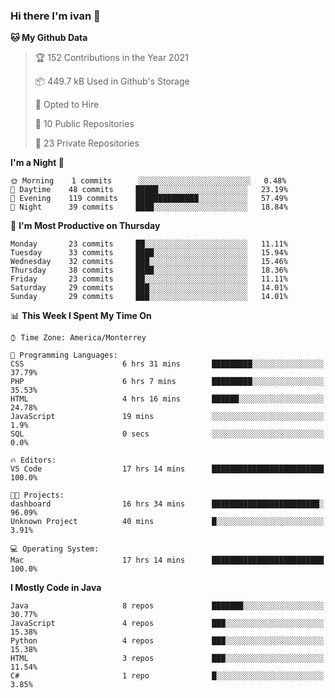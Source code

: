 ### Hi there I'm ivan 👋
<!--START_SECTION:waka-->
**🐱 My Github Data** 

> 🏆 152 Contributions in the Year 2021
 > 
> 📦 449.7 kB Used in Github's Storage 
 > 
> 💼 Opted to Hire
 > 
> 📜 10 Public Repositories 
 > 
> 🔑 23 Private Repositories  
 > 
**I'm a Night 🦉** 

```text
🌞 Morning    1 commits      ░░░░░░░░░░░░░░░░░░░░░░░░░   0.48% 
🌆 Daytime    48 commits     █████░░░░░░░░░░░░░░░░░░░░   23.19% 
🌃 Evening    119 commits    ██████████████░░░░░░░░░░░   57.49% 
🌙 Night      39 commits     ████░░░░░░░░░░░░░░░░░░░░░   18.84%

```
📅 **I'm Most Productive on Thursday** 

```text
Monday       23 commits     ██░░░░░░░░░░░░░░░░░░░░░░░   11.11% 
Tuesday      33 commits     ████░░░░░░░░░░░░░░░░░░░░░   15.94% 
Wednesday    32 commits     ███░░░░░░░░░░░░░░░░░░░░░░   15.46% 
Thursday     38 commits     ████░░░░░░░░░░░░░░░░░░░░░   18.36% 
Friday       23 commits     ██░░░░░░░░░░░░░░░░░░░░░░░   11.11% 
Saturday     29 commits     ███░░░░░░░░░░░░░░░░░░░░░░   14.01% 
Sunday       29 commits     ███░░░░░░░░░░░░░░░░░░░░░░   14.01%

```


📊 **This Week I Spent My Time On** 

```text
⌚︎ Time Zone: America/Monterrey

💬 Programming Languages: 
CSS                      6 hrs 31 mins       █████████░░░░░░░░░░░░░░░░   37.79% 
PHP                      6 hrs 7 mins        █████████░░░░░░░░░░░░░░░░   35.53% 
HTML                     4 hrs 16 mins       ██████░░░░░░░░░░░░░░░░░░░   24.78% 
JavaScript               19 mins             ░░░░░░░░░░░░░░░░░░░░░░░░░   1.9% 
SQL                      0 secs              ░░░░░░░░░░░░░░░░░░░░░░░░░   0.0%

🔥 Editors: 
VS Code                  17 hrs 14 mins      █████████████████████████   100.0%

🐱‍💻 Projects: 
dashboard                16 hrs 34 mins      ████████████████████████░   96.09% 
Unknown Project          40 mins             █░░░░░░░░░░░░░░░░░░░░░░░░   3.91%

💻 Operating System: 
Mac                      17 hrs 14 mins      █████████████████████████   100.0%

```

**I Mostly Code in Java** 

```text
Java                     8 repos             ███████░░░░░░░░░░░░░░░░░░   30.77% 
JavaScript               4 repos             ███░░░░░░░░░░░░░░░░░░░░░░   15.38% 
Python                   4 repos             ███░░░░░░░░░░░░░░░░░░░░░░   15.38% 
HTML                     3 repos             ███░░░░░░░░░░░░░░░░░░░░░░   11.54% 
C#                       1 repo              █░░░░░░░░░░░░░░░░░░░░░░░░   3.85%

```



<!--END_SECTION:waka-->

<!--
<p align="center">
  <img src ="https://github-readme-stats.vercel.app/api?username=ivanjtm&show_icons=true&count_private=true&theme=default&hide_border=true&include_all_commits=true?count_private=true">
  <img src ="https://github-readme-stats.vercel.app/api/top-langs/?username=ivanjtm&layout=compact&hide_border=true&langs_count=50">
  <img src="https://github-readme-stats.vercel.app/api/wakatime?username=ivanjtm&hide_border=true"> 
</p>
-->
